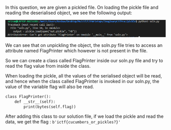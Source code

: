 In this question, we are given a pickled file. On loading the pickle file and reading the deserialised object, we see the following output:

![missing attribute error](./missingAttr.png)

We can see that on unpickling the object, the soln.py file tries to access an attribute named FlagPrinter which however is not present in the file.

So we can create a class called FlagPrinter inside our soln.py file and try to read the flag value from inside the class.

When loading the pickle, all the values of the serialised object will be read, and hence when the class called FlagPrinter is invoked in our soln.py, 
the value of the variable flag will also be read.

```
class FlagPrinter():
    def __str__(self):
        print(bytes(self.flag))
```

After adding this class to our solution file, if we load the pickle and read the data, we get the flag : ```b'ictf{cucumbers_or_pickles?}'```
